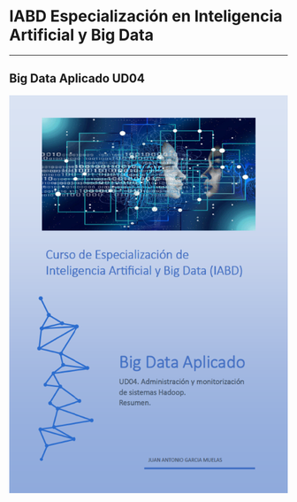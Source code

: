 # IABD Especialización en Inteligencia Artificial y Big Data
---
## Big Data Aplicado UD04

![Big Data Aplicado](./BDA04_Portada.png "Administración y monitorización de sistemas en Hadoop") 